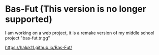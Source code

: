 # Bas-Fut (This version is no longer supported)

I am working on a web project, it is a remake version of my middle school project "bas-fut.tr.gg"


https://haluk11.github.io/Bas-Fut/
